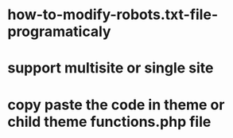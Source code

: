 # how-to-modify-robots.txt-file-programaticaly
# support multisite or single site
# copy paste the code in theme or child theme functions.php file
